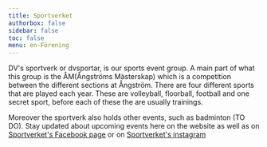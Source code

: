```yaml
---
title: Sportverket
authorbox: false
sidebar: false
toc: false
menu: en-Förening
---
```


DV's sportverk or dvsportar, is our sports event group. A main part of what this group is the ÅM(Ångströms Mästerskap) which is a competition between the different sections at Ångström. There are four different sports that are played each year. These are volleyball, floorball, football and one secret sport, before each of these the are usually trainings. 

Moreover the sportverk also holds other events, such as badminton (TO DO). Stay updated about upcoming events here on the website as well as on [Sportverket's Facebook page](https://www.facebook.com/profile.php?id=100085349180431&ref=_xav_ig_profile_page_web#) or on [Sportverket's instagram](https://www.instagram.com/dvsportar?utm_source=ig_web_button_share_sheet&igsh=MTYycTh6ZHM4YWI3Yw==)



